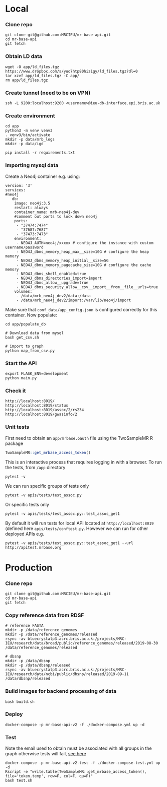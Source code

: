 # Local


### Clone repo

```
git clone git@github.com:MRCIEU/mr-base-api.git
cd mr-base-api
git fetch
```

### Obtain LD data
```
wget -O app/ld_files.tgz https://www.dropbox.com/s/yuo7htp80hizigy/ld_files.tgz?dl=0
tar xzvf app/ld_files.tgz -C app/
rm app/ld_files.tgz
```

### Create tunnel (need to be on VPN)
```
ssh -L 9200:localhost:9200 <username>@ieu-db-interface.epi.bris.ac.uk
```

### Create environment
```
cd app
python3 -m venv venv3
. venv3/bin/activate
mkdir -p data/mrb_logs
mkdir -p data/igd

pip install -r requirements.txt
```

### Importing mysql data

Create a Neo4j container e.g. using:

```
version: '3'
services:
#neo4j
   db:
    image: neo4j:3.5
    restart: always
    container_name: mrb-neo4j-dev
    #comment out ports to lock down neo4j
    ports:
     - "37474:7474"
     - "37687:7687"
     - "37473:7473"
    environment:
     - NEO4J_AUTH=neo4j/xxxxx # configure the instance with custom username/password
     - NEO4J_dbms_memory_heap_max__size=10G # configure the heap memory
     - NEO4J_dbms_memory_heap_initial__size=5G
     - NEO4J_dbms_memory_pagecache_size=10G # configure the cache memory
     - NEO4J_dbms_shell_enabled=true
     - NEO4J_dbms_directories_import=import
     - NEO4J_dbms_allow__upgrade=true
     - NEO4J_dbms_security_allow__csv__import__from__file__urls=true
    volumes:
     - /data/mrb_neo4j_dev2/data:/data
     - /data/mrb_neo4j_dev2/import:/var/lib/neo4j/import
```

Make sure that `conf_data/app_config.json` is configured correctly for this container. Now populate:

```
cd app/populate_db

# Download data from mysql
bash get_csv.sh

# import to graph
python map_from_csv.py
```

### Start the API
```
export FLASK_ENV=development
python main.py
```

### Check it
```
http://localhost:8019/
http://localhost:8019/status
http://localhost:8019/assoc/2/rs234
http://localhost:8019/gwasinfo/2
```

### Unit tests
First need to obtain an `app/mrbase.oauth` file using the TwoSampleMR R package

```r
TwoSampleMR::get_mrbase_access_token()
```

This is an interactive process that requires logging in with a browser. To run the tests, from `/app` directory

```
pytest -v
```

We can run specific groups of tests only

```
pytest -v apis/tests/test_assoc.py
```

Or specific tests only

```
pytest -v apis/tests/test_assoc.py::test_assoc_get1
```

By default it will run tests for local API located at `http://localhost:8019` (defined here `apis/tests/conftest.py`. However we can run for other deployed APIs e.g.

```
pytest -v apis/tests/test_assoc.py::test_assoc_get1 --url http://apitest.mrbase.org
```


# Production

### Clone repo

```
git clone git@github.com:MRCIEU/mr-base-api.git
cd mr-base-api
git fetch
```

### Copy reference data from RDSF

```
# reference FASTA
mkdir -p /data/reference_genomes
mkdir -p /data/reference_genomes/released
rsync -av bluecrystalp3.acrc.bris.ac.uk:/projects/MRC-IEU/research/data/broad/public/reference_genomes/released/2019-08-30 /data/reference_genomes/released

# dbsnp
mkdir -p /data/dbsnp
mkdir -p /data/dbsnp/released
rsync -av bluecrystalp3.acrc.bris.ac.uk:/projects/MRC-IEU/research/data/ncbi/public/dbsnp/released/2019-09-11 /data/dbsnp/released
```

### Build images for backend processing of data
```
bash build.sh
```

### Deploy
```
docker-compose -p mr-base-api-v2 -f ./docker-compose.yml up -d
```

### Test

Note the email used to obtain must be associated with all groups in the graph otherwise tests will fail, [see here](https://github.com/MRCIEU/mr-base-api/blob/3085529ee1da86184a2c7f8f6e03e2413fb0272e/app/populate_db/map_from_csv.py#L272)

```
docker-compose -p mr-base-api-v2-test -f ./docker-compose-test.yml up -d
Rscript -e "write.table(TwoSampleMR::get_mrbase_access_token(), file='token.temp', row=F, col=F, qu=F)"
bash test.sh
```
